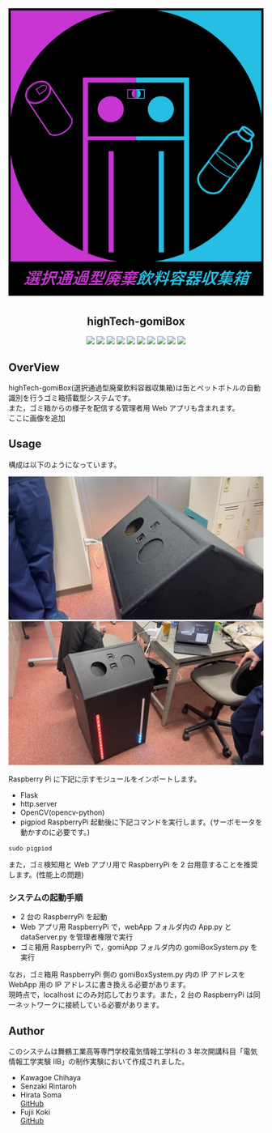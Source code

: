 <div align="center">
    <img src="https://github.com/s-hirata0831/highTech-gomiBox/blob/main/doc_picture/new.png?raw=true">
</div>

<h2 align="center">
    highTech-gomiBox
</h2>

<div align="center">
<img src="https://img.shields.io/badge/license-MIT-blue.svg?maxAge=43200">
<img src="https://img.shields.io/badge/-Python-F9DC3E.svg?logo=python&style=flat">
<img src="https://img.shields.io/badge/-CSS3-1572B6.svg?logo=css3&style=flat">
<img src="https://img.shields.io/badge/-HTML5-333.svg?logo=html5&style=flat">
<img src="https://img.shields.io/badge/-Tailwind%20CSS-56347C.svg?logo=Tailwind%20CSS&style=plastic">
<img src="https://img.shields.io/badge/-Flask-000000.svg?logo=flask&style=flat">
<img src="https://img.shields.io/badge/-OpenCV-5C3EE8.svg?logo=OpenCV&style=plastic">
<img src="https://img.shields.io/badge/-Raspberry%20Pi-C51A4A.svg?logo=raspberry-pi&style=flat">
<img src="https://img.shields.io/badge/-Arduino-00979D.svg?logo=arduino&style=plastic">
<img src="https://img.shields.io/badge/-GitHub-181717.svg?logo=github&style=flat">
</div>

## OverView

highTech-gomiBox(選択通過型廃棄飲料容器収集箱)は缶とペットボトルの自動識別を行うゴミ箱搭載型システムです。  
また，ゴミ箱からの様子を配信する管理者用 Web アプリも含まれます。  
ここに画像を追加

## Usage

構成は以下のようになっています。

<img src="https://github.com/s-hirata0831/highTech-gomiBox/blob/main/doc_picture/IMG_9990.jpeg?raw=true">
<img src="https://github.com/s-hirata0831/highTech-gomiBox/blob/main/doc_picture/IMG_9991.jpeg?raw=true">

Raspberry Pi に下記に示すモジュールをインポートします。

- Flask
- http.server
- OpenCV(opencv-python)
- pigpiod
  RaspberryPi 起動後に下記コマンドを実行します。(サーボモータを動かすのに必要です。)

```shell
sudo pigpiod
```

また，ゴミ検知用と Web アプリ用で RaspberryPi を 2 台用意することを推奨します。(性能上の問題)

### システムの起動手順

- 2 台の RaspberryPi を起動
- Web アプリ用 RaspberryPi で，webApp フォルダ内の App.py と dataServer.py を管理者権限で実行
- ゴミ箱用 RaspberryPi で，gomiApp フォルダ内の gomiBoxSystem.py を実行

なお，ゴミ箱用 RaspberryPi 側の gomiBoxSystem.py 内の IP アドレスを WebApp 用の IP アドレスに書き換える必要があります。  
現時点で，localhost にのみ対応しております。また，2 台の RaspberryPi は同一ネットワークに接続している必要があります。

## Author

このシステムは舞鶴工業高等専門学校電気情報工学科の 3 年次開講科目「電気情報工学実験 IIB」の制作実験において作成されました。

- Kawagoe Chihaya
- Senzaki Rintaroh
- Hirata Soma  
  [GitHub](https://github.com/s-hirata0831)
- Fujii Koki  
  [GitHub](https://github.com/kouki-f)
